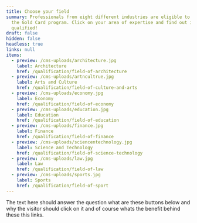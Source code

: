 ```yaml
---
title: Choose your field
summary: Professionals from eight different industries are eligible to apply for
  the Gold Card program. Click on your area of expertise and find out if you are
  qualified!
draft: false
hidden: false
headless: true
links: null
items:
  - preview: /cms-uploads/architecture.jpg
    label: Architecture
    href: /qualification/field-of-architecture
  - preview: /cms-uploads/artncultrue.jpg
    label: Arts and Culture
    href: /qualification/field-of-culture-and-arts
  - preview: /cms-uploads/economy.jpg
    label: Economy
    href: /qualification/field-of-economy
  - preview: /cms-uploads/education.jpg
    label: Education
    href: /qualification/field-of-education
  - preview: /cms-uploads/finance.jpg
    label: Finance
    href: /qualification/field-of-finance
  - preview: /cms-uploads/sciencentechnology.jpg
    label: Science and Technology
    href: /qualification/field-of-science-technology
  - preview: /cms-uploads/law.jpg
    label: Law
    href: /qualification/field-of-law
  - preview: /cms-uploads/sports.jpg
    label: Sports
    href: /qualification/field-of-sport
---
```


The text here should answer the question what are these buttons below and why the visitor should click on it and of course whats the benefit behind these this links.